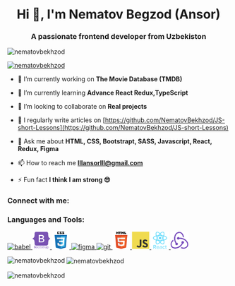 <h1 align="center">Hi 👋, I'm Nematov Begzod (Ansor)</h1>
<h3 align="center">A passionate frontend developer from Uzbekiston</h3>

<p align="left"> <img src="https://komarev.com/ghpvc/?username=nematovbekhzod&label=Profile%20views&color=0e75b6&style=flat" alt="nematovbekhzod" /> </p>

<p align="left"> <a href="https://github.com/ryo-ma/github-profile-trophy"><img src="https://github-profile-trophy.vercel.app/?username=nematovbekhzod" alt="nematovbekhzod" /></a> </p>

- 🔭 I’m currently working on **The Movie Database (TMDB)**

- 🌱 I’m currently learning **Advance React Redux,TypeScript**

- 👯 I’m looking to collaborate on **Real projects**

- 📝 I regularly write articles on [https://github.com/NematovBekhzod/JS-short-Lessons](https://github.com/NematovBekhzod/JS-short-Lessons)

- 💬 Ask me about **HTML, CSS, Bootstrapt, SASS, Javascript, React, Redux, Figma**

- 📫 How to reach me **lllansorlll@gmail.com**

- ⚡ Fun fact **I think I am strong 😎**

<h3 align="left">Connect with me:</h3>
<p align="left">
</p>

<h3 align="left">Languages and Tools:</h3>
<p align="left"> <a href="https://babeljs.io/" target="_blank" rel="noreferrer"> <img src="https://www.vectorlogo.zone/logos/babeljs/babeljs-icon.svg" alt="babel" width="40" height="40"/> </a> <a href="https://getbootstrap.com" target="_blank" rel="noreferrer"> <img src="https://raw.githubusercontent.com/devicons/devicon/master/icons/bootstrap/bootstrap-plain-wordmark.svg" alt="bootstrap" width="40" height="40"/> </a> <a href="https://www.w3schools.com/css/" target="_blank" rel="noreferrer"> <img src="https://raw.githubusercontent.com/devicons/devicon/master/icons/css3/css3-original-wordmark.svg" alt="css3" width="40" height="40"/> </a> <a href="https://www.figma.com/" target="_blank" rel="noreferrer"> <img src="https://www.vectorlogo.zone/logos/figma/figma-icon.svg" alt="figma" width="40" height="40"/> </a> <a href="https://git-scm.com/" target="_blank" rel="noreferrer"> <img src="https://www.vectorlogo.zone/logos/git-scm/git-scm-icon.svg" alt="git" width="40" height="40"/> </a> <a href="https://www.w3.org/html/" target="_blank" rel="noreferrer"> <img src="https://raw.githubusercontent.com/devicons/devicon/master/icons/html5/html5-original-wordmark.svg" alt="html5" width="40" height="40"/> </a> <a href="https://developer.mozilla.org/en-US/docs/Web/JavaScript" target="_blank" rel="noreferrer"> <img src="https://raw.githubusercontent.com/devicons/devicon/master/icons/javascript/javascript-original.svg" alt="javascript" width="40" height="40"/> </a> <a href="https://reactjs.org/" target="_blank" rel="noreferrer"> <img src="https://raw.githubusercontent.com/devicons/devicon/master/icons/react/react-original-wordmark.svg" alt="react" width="40" height="40"/> </a> <a href="https://redux.js.org" target="_blank" rel="noreferrer"> <img src="https://raw.githubusercontent.com/devicons/devicon/master/icons/redux/redux-original.svg" alt="redux" width="40" height="40"/> </a> </p>

<p><img align="left" src="https://github-readme-stats.vercel.app/api/top-langs?username=nematovbekhzod&show_icons=true&locale=en&layout=compact" alt="nematovbekhzod" /></p>

<p>&nbsp;<img align="center" src="https://github-readme-stats.vercel.app/api?username=nematovbekhzod&show_icons=true&locale=en" alt="nematovbekhzod" /></p>

<p><img align="center" src="https://github-readme-streak-stats.herokuapp.com/?user=nematovbekhzod&" alt="nematovbekhzod" /></p>
